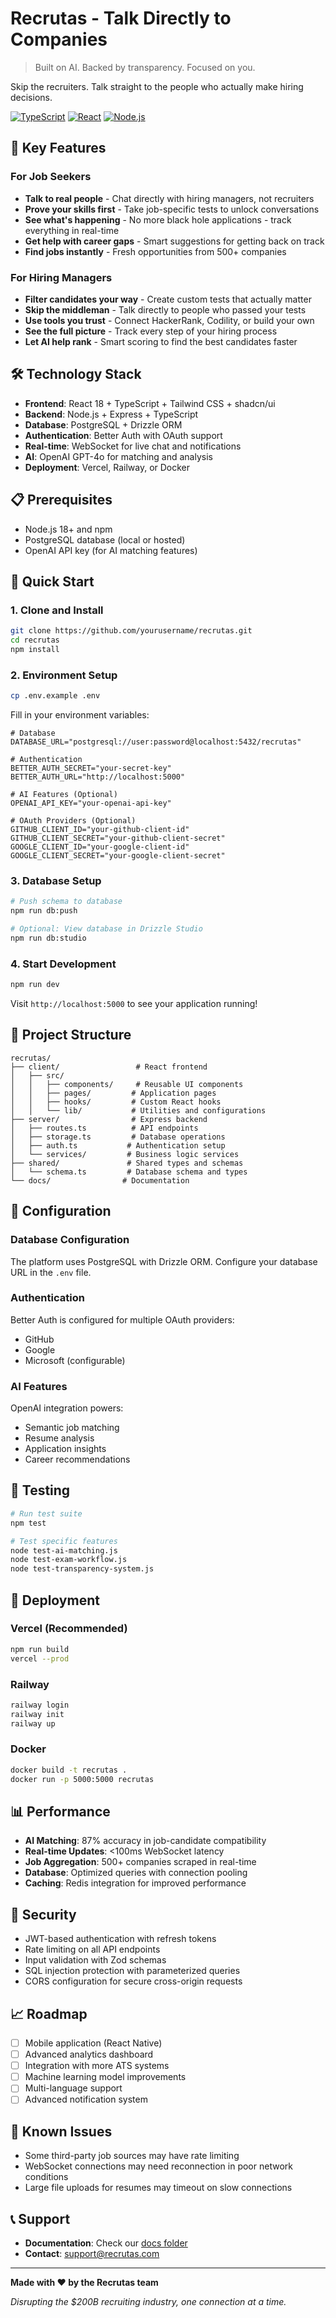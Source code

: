 # Recrutas - Talk Directly to Companies

> Built on AI. Backed by transparency. Focused on you.

Skip the recruiters. Talk straight to the people who actually make hiring decisions.


[![TypeScript](https://img.shields.io/badge/TypeScript-007ACC?logo=typescript&logoColor=white)](https://www.typescriptlang.org/)
[![React](https://img.shields.io/badge/React-20232A?logo=react&logoColor=61DAFB)](https://reactjs.org/)
[![Node.js](https://img.shields.io/badge/Node.js-43853D?logo=node.js&logoColor=white)](https://nodejs.org/)

## 🚀 Key Features

### For Job Seekers
- **Talk to real people** - Chat directly with hiring managers, not recruiters
- **Prove your skills first** - Take job-specific tests to unlock conversations
- **See what's happening** - No more black hole applications - track everything in real-time
- **Get help with career gaps** - Smart suggestions for getting back on track
- **Find jobs instantly** - Fresh opportunities from 500+ companies

### For Hiring Managers
- **Filter candidates your way** - Create custom tests that actually matter
- **Skip the middleman** - Talk directly to people who passed your tests
- **Use tools you trust** - Connect HackerRank, Codility, or build your own
- **See the full picture** - Track every step of your hiring process
- **Let AI help rank** - Smart scoring to find the best candidates faster

## 🛠️ Technology Stack

- **Frontend**: React 18 + TypeScript + Tailwind CSS + shadcn/ui
- **Backend**: Node.js + Express + TypeScript
- **Database**: PostgreSQL + Drizzle ORM
- **Authentication**: Better Auth with OAuth support
- **Real-time**: WebSocket for live chat and notifications
- **AI**: OpenAI GPT-4o for matching and analysis
- **Deployment**: Vercel, Railway, or Docker

## 📋 Prerequisites

- Node.js 18+ and npm
- PostgreSQL database (local or hosted)
- OpenAI API key (for AI matching features)

## 🚀 Quick Start

### 1. Clone and Install
```bash
git clone https://github.com/yourusername/recrutas.git
cd recrutas
npm install
```

### 2. Environment Setup
```bash
cp .env.example .env
```

Fill in your environment variables:
```env
# Database
DATABASE_URL="postgresql://user:password@localhost:5432/recrutas"

# Authentication
BETTER_AUTH_SECRET="your-secret-key"
BETTER_AUTH_URL="http://localhost:5000"

# AI Features (Optional)
OPENAI_API_KEY="your-openai-api-key"

# OAuth Providers (Optional)
GITHUB_CLIENT_ID="your-github-client-id"
GITHUB_CLIENT_SECRET="your-github-client-secret"
GOOGLE_CLIENT_ID="your-google-client-id"
GOOGLE_CLIENT_SECRET="your-google-client-secret"
```

### 3. Database Setup
```bash
# Push schema to database
npm run db:push

# Optional: View database in Drizzle Studio
npm run db:studio
```

### 4. Start Development
```bash
npm run dev
```

Visit `http://localhost:5000` to see your application running!

## 📁 Project Structure

```
recrutas/
├── client/                 # React frontend
│   ├── src/
│   │   ├── components/     # Reusable UI components
│   │   ├── pages/         # Application pages
│   │   ├── hooks/         # Custom React hooks
│   │   └── lib/           # Utilities and configurations
├── server/                # Express backend
│   ├── routes.ts          # API endpoints
│   ├── storage.ts         # Database operations
│   ├── auth.ts           # Authentication setup
│   └── services/         # Business logic services
├── shared/               # Shared types and schemas
│   └── schema.ts         # Database schema and types
└── docs/                # Documentation
```

## 🔧 Configuration

### Database Configuration
The platform uses PostgreSQL with Drizzle ORM. Configure your database URL in the `.env` file.

### Authentication
Better Auth is configured for multiple OAuth providers:
- GitHub
- Google
- Microsoft (configurable)

### AI Features
OpenAI integration powers:
- Semantic job matching
- Resume analysis
- Application insights
- Career recommendations

## 🧪 Testing

```bash
# Run test suite
npm test

# Test specific features
node test-ai-matching.js
node test-exam-workflow.js
node test-transparency-system.js
```

## 🚀 Deployment

### Vercel (Recommended)
```bash
npm run build
vercel --prod
```

### Railway
```bash
railway login
railway init
railway up
```

### Docker
```bash
docker build -t recrutas .
docker run -p 5000:5000 recrutas
```



## 📊 Performance

- **AI Matching**: 87% accuracy in job-candidate compatibility
- **Real-time Updates**: <100ms WebSocket latency
- **Job Aggregation**: 500+ companies scraped in real-time
- **Database**: Optimized queries with connection pooling
- **Caching**: Redis integration for improved performance

## 🔐 Security

- JWT-based authentication with refresh tokens
- Rate limiting on all API endpoints
- Input validation with Zod schemas
- SQL injection protection with parameterized queries
- CORS configuration for secure cross-origin requests

## 📈 Roadmap

- [ ] Mobile application (React Native)
- [ ] Advanced analytics dashboard
- [ ] Integration with more ATS systems
- [ ] Machine learning model improvements
- [ ] Multi-language support
- [ ] Advanced notification system

## 🐛 Known Issues

- Some third-party job sources may have rate limiting
- WebSocket connections may need reconnection in poor network conditions
- Large file uploads for resumes may timeout on slow connections

## 📞 Support

- **Documentation**: Check our [docs folder](./docs)
- **Contact**: [support@recrutas.com](mailto:support@recrutas.com)





---

**Made with ❤️ by the Recrutas team**

*Disrupting the $200B recruiting industry, one connection at a time.*